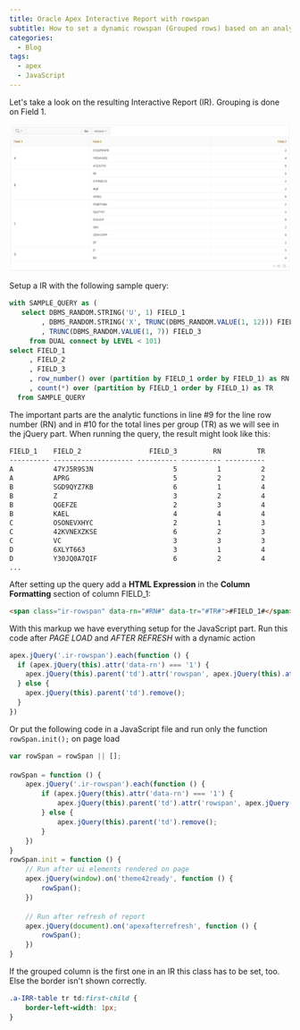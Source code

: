 ```yaml
---
title: Oracle Apex Interactive Report with rowspan
subtitle: How to set a dynamic rowspan (Grouped rows) based on an analytic query
categories:
  - Blog
tags:
  - apex
  - JavaScript
---
```


Let's take a look on the resulting Interactive Report (IR). Grouping is done on Field 1.

![ir-with-rowspan](media\ir-with-rowspan.png)

Setup a IR with the following sample query:

```sql
with SAMPLE_QUERY as (
   select DBMS_RANDOM.STRING('U', 1) FIELD_1
        , DBMS_RANDOM.STRING('X', TRUNC(DBMS_RANDOM.VALUE(1, 12))) FIELD_2
        , TRUNC(DBMS_RANDOM.VALUE(1, 7)) FIELD_3
     from DUAL connect by LEVEL < 101)
select FIELD_1
     , FIELD_2
     , FIELD_3
     , row_number() over (partition by FIELD_1 order by FIELD_1) as RN
     , count(*) over (partition by FIELD_1 order by FIELD_1) as TR
  from SAMPLE_QUERY
```

The important parts are the analytic functions in line #9 for the line row number (RN) and in #10 for the total lines per group (TR) as we will see in the jQuery part. When running the query, the result might look like this:

```
FIELD_1    FIELD_2                 FIELD_3         RN         TR
---------- -------------------- ---------- ---------- ----------
A          47YJ5R9S3N                    5          1          2
A          APRG                          5          2          2
B          SGD9QYZ7KB                    6          1          4
B          Z                             3          2          4
B          QGEFZE                        2          3          4
B          KAEL                          4          4          4
C          OSONEVXHYC                    2          1          3
C          42KVNEXZKSE                   6          2          3
C          VC                            3          3          3
D          6XLYT663                      3          1          4
D          Y30JQ0A7QIF                   6          2          4
...
```

After setting up the query add a **HTML Expression** in the **Column Formatting** section of column FIELD_1:

```html
<span class="ir-rowspan" data-rn="#RN#" data-tr="#TR#">#FIELD_1#</span>
```

With this markup we have everything setup for the JavaScript part. Run this code after *PAGE LOAD* and *AFTER REFRESH* with a dynamic action

```javascript
apex.jQuery('.ir-rowspan').each(function () {
  if (apex.jQuery(this).attr('data-rn') === '1') {
    apex.jQuery(this).parent('td').attr('rowspan', apex.jQuery(this).attr('data-tr'));
  } else {
    apex.jQuery(this).parent('td').remove();
  }
})    
```

Or put the following code in a JavaScript file and run only the function `rowSpan.init();` on page load

```javascript
var rowSpan = rowSpan || [];

rowSpan = function () {
    apex.jQuery('.ir-rowspan').each(function () {
        if (apex.jQuery(this).attr('data-rn') === '1') {
            apex.jQuery(this).parent('td').attr('rowspan', apex.jQuery(this).attr('data-tr'));
        } else {
            apex.jQuery(this).parent('td').remove();
        }
    })
}
rowSpan.init = function () {
    // Run after ui elements rendered on page
    apex.jQuery(window).on('theme42ready', function () {
        rowSpan();
    })

    // Run after refresh of report
    apex.jQuery(document).on('apexafterrefresh', function () {
        rowSpan();
    })
}
```

If the grouped column is the first one in an IR this class has to be set, too. Else the border isn't shown correctly.

```css
.a-IRR-table tr td:first-child {
    border-left-width: 1px;
}
```

